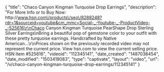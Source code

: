 {
    "title": "Chaco Canyon Kingman Turquoise Drop Earrings",
    "description": "For More Info or to Buy Now: http:\/\/www.hsn.com\/products\/seo\/8288248?rdr=1&sourceid=youtube&cm_mmc=Social-_-Youtube-_-ProductVideo-_-525616\r\nChaco Canyon Kingman Turquoise PearShape Drop Sterling Silver Earrings\nBring a beautiful pop of gemstone color to your outfit with these pretty turquoise earrings. Handcrafted by Native American...\r\nPrices shown on the previously recorded video may not represent the current price.  View hsn.com to view the current selling price. HSN Item #525616",
    "videoid": "112345141",
    "date_created": "1487038454",
    "date_modified": "1503419083",
    "type": "captivate",
    "layout": "video",
    "url": "\/v\/chaco-canyon-kingman-turquoise-drop-earrings\/112345141"
}